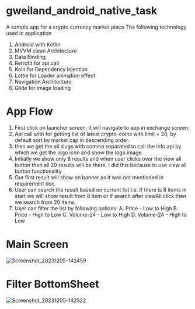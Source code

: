 # gweiland_android_native_task

A sample app for a crypto currency market place
The following technology used in application
1. Android with Kotlin
2. MVVM clean Architecture
3. Data Binding
4. Retrofit for api call
5. Koin for Dependency Injection
6. Lottie for Loader animation effect
7. Navigation Architecture
8. Glide for image loading


# App Flow
1. First click on launcher screen, it will navigate to app in exchange screen.
2. Api call with for getting list of latest crypto-coins with limit = 20, by default sort by market cap in descending order.
3. then we get the all slugs with comma separated to call the info api by which we get the logo icon and show the logo image.
4. Initially we show only 8 results and when user clicks over the view all button then all 20 results will be there. I did this because to use view all button functionality
5. Our first result will show on banner as it was not mentioned in requirement doc.
6. User can search the result based on current list i.e. if there is 8 items in start we will show result from 8 item or if search after viewAll click then we search from 20 items.
7. User can filter the list by following options:
    A. Price - Low to High
    B. Price - High to Low
    C. Volume-24 - Low to High
    D. Volume-24 - High to Low

# Main Screen
![Screenshot_20231205-142459](https://github.com/KaulSalil/TT_CryptoMarket/assets/8721680/f6bf3256-ea0f-487c-a7b9-546d0c72372c)

# Filter BottomSheet
![Screenshot_20231205-142522](https://github.com/KaulSalil/TT_CryptoMarket/assets/8721680/2869a6bd-4727-4fda-9c69-fc051a39e43b)


